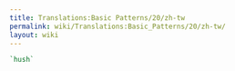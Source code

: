```yaml
---
title: Translations:Basic Patterns/20/zh-tw
permalink: wiki/Translations:Basic_Patterns/20/zh-tw/
layout: wiki
---
```


``` Haskell
`hush`
```
